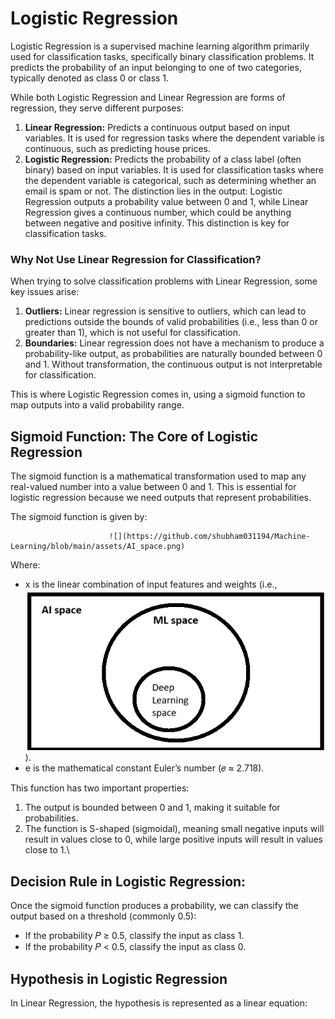# **Logistic Regression**
Logistic Regression is a supervised machine learning algorithm primarily used for classification tasks, specifically binary classification problems. It predicts the probability of an input belonging to one of two categories, typically denoted as class 0 or class 1.

While both Logistic Regression and Linear Regression are forms of regression, they serve different purposes:
1. **Linear Regression:** Predicts a continuous output based on input variables. It is used for regression tasks where the dependent variable is continuous, such as predicting house prices.
2. **Logistic Regression:** Predicts the probability of a class label (often binary) based on input variables. It is used for classification tasks where the dependent variable is categorical, such as determining whether an email is spam or not.
The distinction lies in the output: Logistic Regression outputs a probability value between 0 and 1, while Linear Regression gives a continuous number, which could be anything between negative and positive infinity. This distinction is key for classification tasks.

### **Why Not Use Linear Regression for Classification?**
When trying to solve classification problems with Linear Regression, some key issues arise:
1. **Outliers:** Linear regression is sensitive to outliers, which can lead to predictions outside the bounds of valid probabilities (i.e., less than 0 or greater than 1), which is not useful for classification.
2. **Boundaries:** Linear regression does not have a mechanism to produce a probability-like output, as probabilities are naturally bounded between 0 and 1. Without transformation, the continuous output is not interpretable for classification.

This is where Logistic Regression comes in, using a sigmoid function to map outputs into a valid probability range.

## **Sigmoid Function: The Core of Logistic Regression**
The sigmoid function is a mathematical transformation used to map any real-valued number into a value between 0 and 1. This is essential for logistic regression because we need outputs that represent probabilities.

The sigmoid function is given by:

                          ![](https://github.com/shubham031194/Machine-Learning/blob/main/assets/AI_space.png)

Where:

* x is the linear combination of input features and weights (i.e.,  ![](https://github.com/shubham031194/Machine-Learning/blob/main/assets/AI_space.png) ).
* e is the mathematical constant Euler’s number (𝑒 ≈ 2.718).

This function has two important properties:
1. The output is bounded between 0 and 1, making it suitable for probabilities.
2. The function is S-shaped (sigmoidal), meaning small negative inputs will result in values close to 0, while large positive inputs will result in values close to 1.\

## **Decision Rule in Logistic Regression:**

Once the sigmoid function produces a probability, we can classify the output based on a threshold (commonly 0.5):
* If the probability 𝑃 ≥ 0.5, classify the input as class 1.
* If the probability 𝑃 < 0.5, classify the input as class 0.

## **Hypothesis in Logistic Regression**
In Linear Regression, the hypothesis is represented as a linear equation:

